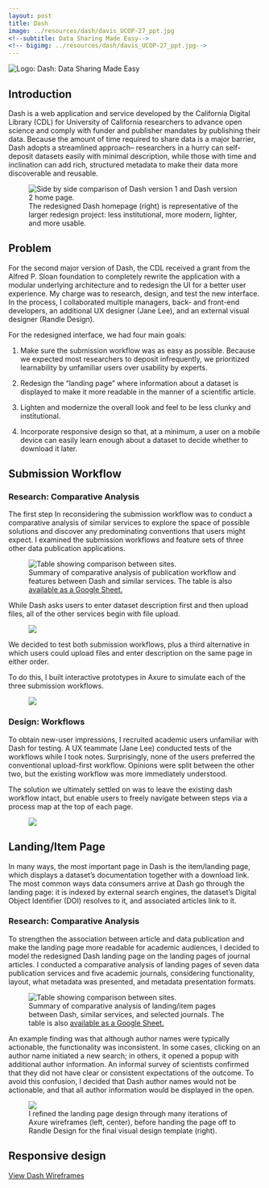 ```yaml
---
layout: post
title: Dash
image: ../resources/dash/davis_UCOP-27_ppt.jpg
<!--subtitle: Data Sharing Made Easy-->
<!-- bigimg: ../resources/dash/davis_UCOP-27_ppt.jpg-->
---
```


<img class= "logo" src= "../resources/dash/logo_dash.svg" alt="Logo: Dash: Data Sharing Made Easy">

## Introduction
Dash is a web application and service developed by the California Digital Library (CDL) for University of California researchers to advance open science and comply with funder and publisher mandates by publishing their data. Because the amount of time required to share data is a major barrier, Dash adopts a streamlined approach– researchers in a hurry can self-deposit datasets easily with minimal description, while those with time and inclination can add rich, structured metadata to make their data more discoverable and reusable.

<figure>
  <img src="../resources/dash/dash_home_composit.png" alt="Side by side comparison of Dash version 1 and Dash version 2 home page.">
  <figcaption>The redesigned Dash homepage (right) is representative of the larger redesign project: less institutional, more modern, lighter, and more usable.</figcaption>    
</figure>

## Problem
For the second major version of Dash, the CDL received a grant from the Alfred P. Sloan foundation to completely rewrite the application with a modular underlying architecture and to redesign the UI for a better user experience. My charge was to research, design, and test the new interface. In the process, I collaborated multiple managers, back- and front-end developers, an additional UX designer (Jane Lee), and an external visual designer (Randle Design).

For the redesigned interface, we had four main goals:

1. Make sure the submission workflow was as easy as possible. Because we expected most researchers to deposit infrequently, we prioritized learnability by unfamiliar users over usability by experts.

2. Redesign  the “landing page” where information about a dataset is displayed to make it more readable in the manner of a scientific article.

3. Lighten and modernize the overall look and feel to be less clunky and institutional.

4. Incorporate responsive design so that, at a minimum, a user on a mobile device can easily learn enough about a dataset to decide whether to download it later.

## Submission Workflow

### Research: Comparative Analysis

The first step In reconsidering the submission workflow was to conduct a comparative analysis of similar services to explore the space of possible solutions and discover any predominating conventions that users might expect. I examined the submission workflows and feature sets of three other data publication applications.

<figure>
  <img src="../resources/dash/comparative_analysis.png" alt="Table showing comparison between sites.">
  <figcaption>Summary of comparative analysis of publication workflow and features between Dash and similar services. The table is also <a href="https://docs.google.com/spreadsheets/d/1KQ6gVj3xjnE09H8VyYBQp-jNWCYPKIywB-6yoGpzczw/edit?usp=sharing">available as a Google Sheet.</a>
  </figcaption>
</figure>


While Dash asks users to enter dataset description first and then upload files, all of the other services begin with file upload.

<figure>
  <img src= "../resources/dash/Deposit-workflow.gif">
</figure>

We decided to test both submission workflows, plus a third alternative in which users could upload files and enter description on the same page in either order.

To do this, I built interactive prototypes in Axure to simulate each of the three submission workflows.
<figure>
  <img src= "../resources/dash/Deposit-workflow-test.gif">
</figure>

### Design: Workflows
To obtain new-user impressions, I recruited academic users unfamiliar with Dash for testing. A UX teammate (Jane Lee) conducted tests of the workflows while I took notes. Surprisingly, none of the users preferred the conventional upload-first workflow. Opinions were split between the other two, but the existing workflow was more immediately understood.

The solution we ultimately settled on was to leave the existing dash workflow intact, but enable users to freely navigate between steps via a process map at the top of each page.

<figure>
  <img src= "../resources/dash/Deposit-workflow-final.gif">
</figure>

## Landing/Item Page
In many ways, the most important page in Dash is the item/landing page, which displays a dataset’s documentation together with a download link. The most common ways data consumers arrive at Dash go through the landing page: it is indexed by external search engines, the dataset’s Digital Object Identifier (DOI) resolves to it, and associated articles link to it.

### Research: Comparative Analysis
To strengthen the association between article and data publication and make the landing page more readable for academic audiences, I decided to model the redesigned Dash landing page on the landing pages of journal articles. I conducted a comparative analysis of landing pages of seven data publication services and five academic  journals, considering functionality, layout, what metadata was presented, and metadata presentation formats. 

<figure>
  <img src="../resources/dash/dash_landing_page_comparative_analysis.png" alt="Table showing comparison between sites.">
  <figcaption>Summary of comparative analysis of landing/item pages between Dash, similar services, and selected journals. The table is also <a href="https://docs.google.com/spreadsheets/d/1A-RnHS9Gxxz2sHvVExADmGagWdn9ZBtr4ehc5vybPQ8/edit?usp=sharing">available as a Google Sheet.</a>
  </figcaption>
</figure>

An example finding was that although author names were typically actionable, the functionality was inconsistent. In some cases, clicking on an author name initiated a new search; in others, it opened a popup with additional author information. An informal survey of scientists confirmed that they did not have clear or consistent expectations of the outcome. To avoid this confusion, I decided that Dash author names would not be actionable, and that all author information would be displayed in the open.

<figure>
  <img src= "../resources/dash/Landing_page_sideXside2.png">
  <figcaption>I refined the landing page design through many iterations of Axure wireframes (left, center), before handing the page off to Randle Design for the final visual design template (right).
  </figcaption>
</figure>

## Responsive design


<a class="wireframe" href="http://1ttejm.axshare.com/">View Dash Wireframes</a>


<!--image references-->
[before_after]: ../resources/dash/dash_home_composit.png
[comparative_analysis]: ../resources/dash/comparative_analysis.png

